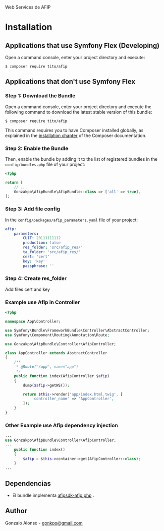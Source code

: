 Web Services de AFIP

Installation
============

Applications that use Symfony Flex (Developing)
-----------------------------------------------

Open a command console, enter your project directory and execute:

```console
$ composer require tito/afip
```

Applications that don't use Symfony Flex
----------------------------------------

### Step 1: Download the Bundle

Open a command console, enter your project directory and execute the
following command to download the latest stable version of this bundle:

```console
$ composer require tito/afip
```

This command requires you to have Composer installed globally, as explained
in the [installation chapter](https://getcomposer.org/doc/00-intro.md)
of the Composer documentation.

### Step 2: Enable the Bundle

Then, enable the bundle by adding it to the list of registered bundles
in the `config/bundles.php` file of your project:

```php
<?php

return [
    // ...
    Gonzakpo\AfipBundle\AfipBundle::class => ['all' => true],
];

```

### Step 3: Add file config

In the `config/packages/afip_parameters.yaml` file of your project:

```yaml
afip:
    parameters:
        CUIT: 20111111112
        production: false
        res_folder: 'src/afip_res/'
        ta_folder: 'src/afip_res/'
        cert: 'cert'
        key: 'key'
        passphrase: ''


```

### Step 4: Create res_folder

Add files cert and key

### Example use Afip in Controller
```php
<?php

namespace App\Controller;

use Symfony\Bundle\FrameworkBundle\Controller\AbstractController;
use Symfony\Component\Routing\Annotation\Route;

use Gonzakpo\AfipBundle\Controller\AfipController;

class AppController extends AbstractController
{
    /**
     * @Route("/app", name="app")
     */
    public function index(AfipController $afip)
    {
        dump($afip->getWS());

        return $this->render('app/index.html.twig', [
            'controller_name' => 'AppController',
        ]);
    }
}

```
### Other Example use Afip dependency injection
```php
...
use Gonzakpo\AfipBundle\Controller\AfipController;
...
    public function index()
    {
        $afip = $this->container->get(AfipController::class);
    }
...
```

## Dependencias
- El bundle implementa [afipsdk-afip.php](https://github.com/afipsdk/afip.php) .

## Author
Gonzalo Alonso - gonkpo@gmail.com
